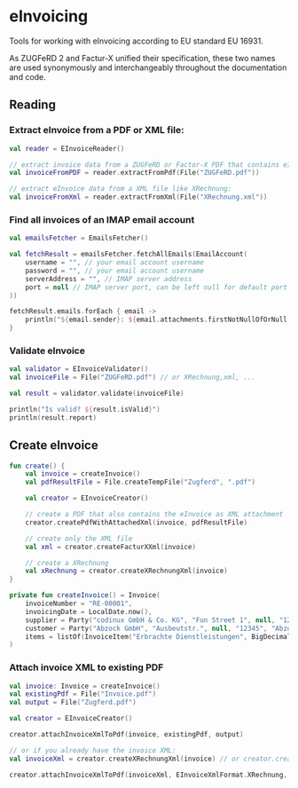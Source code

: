 # eInvoicing

Tools for working with eInvoicing according to EU standard EU 16931.

As ZUGFeRD 2 and Factur-X unified their specification, these two names are used synonymously and interchangeably 
throughout the documentation and code.

## Reading

### Extract eInvoice from a PDF or XML file:

```kotlin
val reader = EInvoiceReader()

// extract invoice data from a ZUGFeRD or Factor-X PDF that contains eInvoice XML as attachment
val invoiceFromPDF = reader.extractFromPdf(File("ZUGFeRD.pdf"))

// extract eInvoice data from a XML file like XRechnung:
val invoiceFromXml = reader.extractFromXml(File("XRechnung.xml"))
```

### Find all invoices of an IMAP email account

```kotlin
val emailsFetcher = EmailsFetcher()

val fetchResult = emailsFetcher.fetchAllEmails(EmailAccount(
    username = "", // your email account username
    password = "", // your email account username
    serverAddress = "", // IMAP server address
    port = null // IMAP server port, can be left null for default port 993
))

fetchResult.emails.forEach { email ->
    println("${email.sender}: ${email.attachments.firstNotNullOfOrNull { it.invoice }?.totalAmounts?.duePayableAmount}")
}
```

### Validate eInvoice

```kotlin
val validator = EInvoiceValidator()
val invoiceFile = File("ZUGFeRD.pdf") // or XRechnung,xml, ...

val result = validator.validate(invoiceFile)

println("Is valid? ${result.isValid}")
println(result.report)
```

## Create eInvoice

```kotlin
fun create() {
    val invoice = createInvoice()
    val pdfResultFile = File.createTempFile("Zugferd", ".pdf")

    val creator = EInvoiceCreator()

    // create a PDF that also contains the eInvoice as XML attachment
    creator.createPdfWithAttachedXml(invoice, pdfResultFile)

    // create only the XML file
    val xml = creator.createFacturXXml(invoice)

    // create a XRechnung
    val xRechnung = creator.createXRechnungXml(invoice)
}

private fun createInvoice() = Invoice(
    invoiceNumber = "RE-00001",
    invoicingDate = LocalDate.now(),
    supplier = Party("codinux GmbH & Co. KG", "Fun Street 1", null, "12345", "Glückstadt"),
    customer = Party("Abzock GmbH", "Ausbeutstr.", null, "12345", "Abzockhausen"),
    items = listOf(InvoiceItem("Erbrachte Dienstleistungen", BigDecimal(170), "HUR", BigDecimal(105), BigDecimal(19))) // HUR = EN code for hour
)
```

### Attach invoice XML to existing PDF

```kotlin
val invoice: Invoice = createInvoice()
val existingPdf = File("Invoice.pdf")
val output = File("Zugferd.pdf")

val creator = EInvoiceCreator()

creator.attachInvoiceXmlToPdf(invoice, existingPdf, output)

// or if you already have the invoice XML:
val invoiceXml = creator.createXRechnungXml(invoice) // or creator.createZugferdXml(invoice), ...

creator.attachInvoiceXmlToPdf(invoiceXml, EInvoiceXmlFormat.XRechnung, existingPdf, output)
```